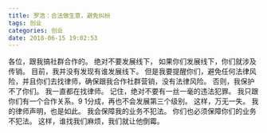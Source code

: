 ```yaml
---
title: 罗浩：合法做生意，避免纠纷
tags: 创业
categories: 创业
date: 2018-06-15 19:02:53
---
```


各位，跟我搞社群合作的。
绝对不要发展线下，
如果你们发展线下，你们就涉及传销。
目前，我并没有发现有谁发展线下。
但是我要提醒你们，避免任何法律风险，并且你们去找律师，确保跟我合作社群营销，没有法律风险。
否则，我保护不了你们。
我一直都在找律师。
记住，绝对不要有一丝一毫的违法犯罪。
我只跟你们有一个合作关系。9 1分成，再也不会发展第三个级别。
这样，万无一失。
我的律师声明，也是如此。
我会保障我的业务不犯法。
你们也必须保障你们的业务不犯法。
这样，谁找我们麻烦，我们就让他倒霉。